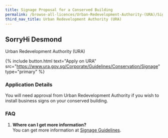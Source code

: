 ```yaml
---
title: Signage Proposal for a Conserved Building
permalink: /browse-all-licences/Urban-Redevelopment-Authority-(URA)/Signage-Proposal-for-a-Conserved-Building
third_nav_title: Urban Redevelopment Authority (URA)
---
```


## SorryHi Desmond

Urban Redevelopment Authority (URA)

{% include button.html text="Apply on URA" src="https://www.ura.gov.sg/Corporate/Guidelines/Conservation/Signage" type="primary" %}

<H3>Application Details</H3>

<p>You will need approval from Urban Redevelopment Authority if you wish to install business signs on your conserved building.</p>
 <h3>FAQ</h3>
 <ol>
 <li><strong>Where can I get more information?</strong><br>You can get more information at <a href="https://www.ura.gov.sg/Corporate/Guidelines/Conservation/Signage" target="_blank" rel="noopener">Signage Guidelines</a>.</li>
 </ol>

